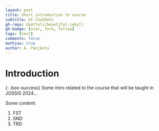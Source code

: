 ```yaml
---
layout: post
title: Short introduction to course
subtitle: AI ChatBots
gh-repo: daattali/beautiful-jekyll
gh-badge: [star, fork, follow]
tags: [test]
comments: false
mathjax: true
author: A. Panjkota
---
```



# Introduction

{: .box-success} 
Some intro related to the course that will be taught in JOSSIS 2024...

Some content:

1. FST
2. SND
3. TRD

